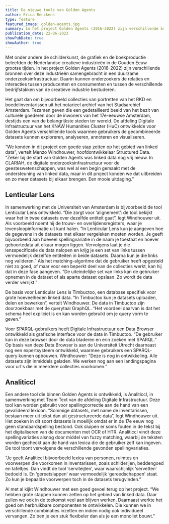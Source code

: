 ```yaml
---
title: De nieuwe tools van Golden Agents
author: Erica Renckens
type: feature
featured_image: golden-agents.jpg
summary: In het project Golden Agents (2016-2022) zijn verschillende bronnen over deze industrieën samengebracht in een duurzame onderzoeksinfrastructuur met verschillende tools. 
publication_date: 22-06-2023
showPubDate: true
showAuthor: true
---
```


Met onder andere de schilderkunst, de grafiek en de boekproductie beleefden de Nederlandse creatieve industrieën in de Gouden Eeuw grootse tijden. In het project Golden Agents (2016-2022) zijn verschillende bronnen over deze industrieën samengebracht in een duurzame onderzoeksinfrastructuur. Daarin kunnen onderzoekers de relaties en interacties tussen producenten en consumenten en tussen de verschillende bedrijfstakken van de creatieve industrie bestuderen. 

Het gaat dan om bijvoorbeeld collecties van portretten van het RKD en boedelinventarissen uit het notarieel archief van het Stadsarchief Amsterdam. Tezamen geven die een gedetailleerd beeld van het bezit van culturele goederen door de inwoners van het 17e-eeuwse Amsterdam, destijds een van de belangrijkste steden ter wereld. De afdeling Digitale Infrastructuur van het KNAW Humanities Cluster (HuC) ontwikkelde voor Golden Agents verschillende tools waarmee gebruikers de gecombineerde datasets kunnen exploreren, analyseren, annoteren en visualiseren.

“We konden in dit project een goede stap zetten op het gebied van linked data”, vertelt Menzo Windhouwer, hoofdontwikkelaar Structured Data. “Zeker bij de start van Golden Agents was linked data nog vrij nieuw. In CLARIAH, de digitale onderzoeksinfrastructuur voor de geesteswetenschappen, was wel al een begin gemaakt met de ondersteuning van linked data, maar in dit project konden we dat uitbreiden en zo meer datasets bij elkaar brengen. Een mooie uitdaging.”

<h2>Lenticular Lens</h2>
In samenwerking met de Universiteit van Amsterdam is bijvoorbeeld de tool Lenticular Lens ontwikkeld. “Die zorgt voor ‘alignement’: de tool bekijkt waar het in twee datasets over dezelfde entiteit gaat”, legt Windhouwer uit. Als voorbeeld noemt hij de trouw- en overlijdensregisters, waar je levensloopinformatie uit kunt halen. “In Lenticular Lens kun je aangeven hoe de gegevens in de datasets met elkaar vergeleken moeten worden. Je geeft bijvoorbeeld aan hoeveel spellingvariatie in de naam je toestaat en hoever geboortedata uit elkaar mogen liggen. Vervolgens laat je die lensspecificatie de data nalopen en krijg je een set van links tussen vermoedelijk dezelfde entiteiten in beide datasets. Daarna kun je die links nog valideren.” Als het matching-algoritme dat de gebruiker heeft opgesteld niet zo goed, of maar voor een beperkt deel van de collecties werkt, kan hij dat in deze fase aangeven. “De uiteindelijke set van links kan de gebruiker opnemen in de dataset of als aparte dataset opslaan. Zo wordt de data verder verrijkt.”

De basis voor Lenticular Lens is Timbuctoo, een database specifiek voor grote hoeveelheden linked data. “In Timbuctoo kun je datasets uploaden, delen en bewerken”, vertelt Windhouwer. De data in Timbuctoo zijn doorzoekbaar met de querytaal GraphQL. “Het voordeel daarvan is dat het schema heel expliciet is en kan worden gebruikt om je query vorm te geven.” 

Voor SPARQL-gebruikers heeft Digitale Infrastructuur een Data Browser ontwikkeld als grafische interface voor de data in Timbuctoo. “De gebruiker kan in deze browser door de data bladeren en erin zoeken met SPARQL.” Op basis van deze Data Browser is aan de Universiteit Utrecht daarnaast nog een expertsysteem ontwikkeld, waarmee gebruikers een SPARQL-query kunnen opbouwen. Windhouwer: “Deze is nog in ontwikkeling. Alle datasets zijn inmiddels geladen. We werken nog aan een landingspagina  voor url's die in meerdere collecties voorkomen.”

<h2>Analiticcl</h2>
Een andere tool die binnen Golden Agents is ontwikkeld, is Analiticcl, in samenwerking met Team Text van de afdeling Digitale Infrastructuur. Deze tool kan worden gebruikt voor spellingcorrectie aan de hand van een gevalideerd lexicon. “Sommige datasets, met name de inventarissen, bestaan meer uit tekst dan uit gestructureerde data”, legt Windhouwer uit. Het zoeken in dit soort datasets is moeilijk omdat er in de 17e eeuw nog geen standaardspelling bestond. Ook sluipen er soms fouten in de tekst bij het digitaliseren van de documenten met OCR of HTR. Analiticcl vindt deze spellingvariaties alsnog door middel van fuzzy matching, waarbij de teksten worden gecheckt aan de hand van lexica die de gebruiker zelf kan ingeven. De tool toont vervolgens de verschillende gevonden spellingvariaties.

“Je geeft Analiticcl bijvoorbeeld lexica van personen, ruimtes en voorwerpen die voorkomen in inventarissen, zoals schilderijen, beddengoed en tafeltjes. Dan vindt de tool ‘serviteijten’, waar waarschijnlijk ‘servetten’ bedoeld is. En ‘gereetslappen’ waar vermoedelijk ‘gereedschappen’ staat. Zo kun je bepaalde voorwerpen toch in de datasets terugvinden.”

Al met al kijkt Windhouwer met een goed gevoel terug op het project. “We hebben grote stappen kunnen zetten op het gebied van linked data. Daar zullen we ook in de toekomst veel aan blijven werken. Daarnaast werkte het goed om herbruikbare componenten te ontwikkelen. Die kunnen we in verschillende combinaties inzetten en indien nodig ook individueel vervangen. Zo ben je een stuk flexibeler dan als je een monoliet bouwt.”
